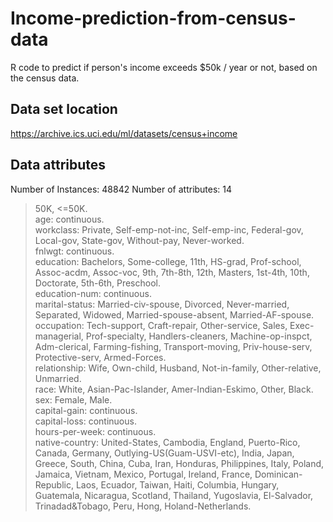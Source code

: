 # Income-prediction-from-census-data
R code to predict if person's income exceeds $50k / year or not, based on the census data.

## Data set location
https://archive.ics.uci.edu/ml/datasets/census+income

## Data attributes
Number of Instances: 48842
Number of attributes: 14

>50K, <=50K.  
age: continuous.  
workclass: Private, Self-emp-not-inc, Self-emp-inc, Federal-gov, Local-gov, State-gov, Without-pay, Never-worked.   
fnlwgt: continuous.   
education: Bachelors, Some-college, 11th, HS-grad, Prof-school, Assoc-acdm, Assoc-voc, 9th, 7th-8th, 12th, Masters, 1st-4th, 10th, Doctorate, 5th-6th, Preschool.  
education-num: continuous.  
marital-status: Married-civ-spouse, Divorced, Never-married, Separated, Widowed, Married-spouse-absent, Married-AF-spouse.  
occupation: Tech-support, Craft-repair, Other-service, Sales, Exec-managerial, Prof-specialty, Handlers-cleaners, Machine-op-inspct, Adm-clerical, Farming-fishing, Transport-moving, Priv-house-serv, Protective-serv, Armed-Forces.  
relationship: Wife, Own-child, Husband, Not-in-family, Other-relative, Unmarried.  
race: White, Asian-Pac-Islander, Amer-Indian-Eskimo, Other, Black.  
sex: Female, Male.  
capital-gain: continuous.  
capital-loss: continuous.   
hours-per-week: continuous.   
native-country: United-States, Cambodia, England, Puerto-Rico, Canada, Germany, Outlying-US(Guam-USVI-etc), India, Japan, Greece, South, China, Cuba, Iran, Honduras, Philippines, Italy, Poland, Jamaica, Vietnam, Mexico, Portugal, Ireland, France, Dominican-Republic, Laos, Ecuador, Taiwan, Haiti, Columbia, Hungary, Guatemala, Nicaragua, Scotland, Thailand, Yugoslavia, El-Salvador, Trinadad&Tobago, Peru, Hong, Holand-Netherlands.  

